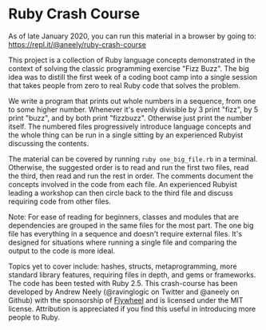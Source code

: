 # Ruby Crash Course

As of late January 2020, you can run this material in a browser by going to: https://repl.it/@aneely/ruby-crash-course

This project is a collection of Ruby language concepts demonstrated in the context of solving the classic programming exercise "Fizz Buzz". The big idea was to distill the first week of a coding boot camp into a single session that takes people from zero to real Ruby code that solves the problem.

We write a program that prints out whole numbers in a sequence, from one to some higher number. Whenever it's evenly divisible by 3 print "fizz", by 5 print "buzz", and by both print "fizzbuzz". Otherwise just print the number itself. The numbered files progressively introduce language concepts and the whole thing can be run in a single sitting by an experienced Rubyist discussing the contents.

The material can be covered by running `ruby one_big_file.rb` in a terminal. Otherwise, the suggested order is to read and run the first two files, read the third, then read and run the rest in order. The comments document the concepts involved in the code from each file. An experienced Rubyist leading a workshop can then circle back to the third file and discuss requiring code from other files.

Note: For ease of reading for beginners, classes and modules that are dependencies are grouped in the same files for the most part. The one big file has everything in a sequence and doesn't require external files. It's designed for situations where running a single file and comparing the output to the code is more ideal.

Topics yet to cover include: hashes, structs, metaprogramming, more standard library features, requiring files in depth, and gems or frameworks. The code has been tested with Ruby 2.5. This crash-course has been developed by Andrew Neely (@ravinglogic on Twitter and @aneely on Github) with the sponsorship of [Flywheel](getflywheel.com) and is licensed under the MIT license. Attribution is appreciated if you find this useful in introducing more people to Ruby.
